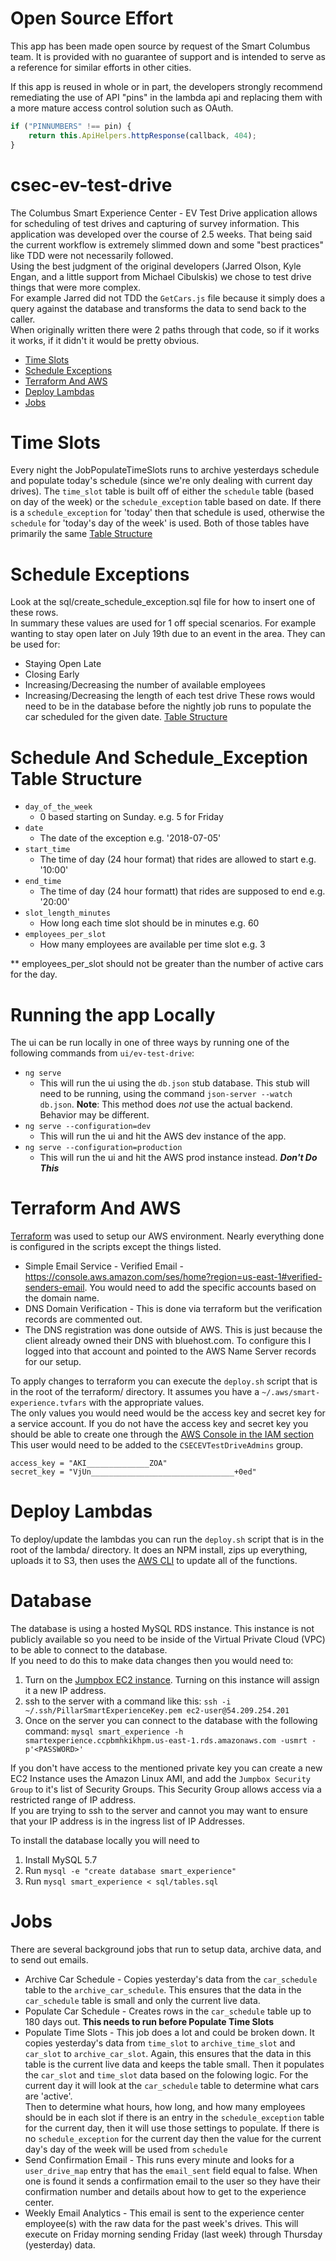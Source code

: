 # Open Source Effort
This app has been made open source by request of the Smart Columbus team. It is provided with no guarantee of support and is intended to serve as a reference for similar efforts in other cities.

If this app is reused in whole or in part, the developers strongly recommend remediating the use of API "pins" in the lambda api and replacing them with a more mature access control solution such as OAuth.
```javascript
if ("PINNUMBERS" !== pin) {
    return this.ApiHelpers.httpResponse(callback, 404);
}
```

# csec-ev-test-drive
The Columbus Smart Experience Center - EV Test Drive application allows for scheduling of test drives and capturing of survey information.
This application was developed over the course of 2.5 weeks.  That being said the current workflow is extremely slimmed down and some "best practices" like TDD were not necessarily followed.  
Using the best judgment of the original developers (Jarred Olson, Kyle Engan, and a little support from Michael Cibulskis) we chose to test drive things that were more complex.  
For example Jarred did not TDD the `GetCars.js` file because it simply does a query against the database and transforms the data to send back to the caller.  
When originally written there were 2 paths through that code, so if it works it works, if it didn't it would be pretty obvious.

- [Time Slots](#time-slots)
- [Schedule Exceptions](#schedule-exceptions)
- [Terraform And AWS](#terraform-and-aws)
- [Deploy Lambdas](#deploy-lambdas)
- [Jobs](#Jobs)

# Time Slots
Every night the JobPopulateTimeSlots runs to archive yesterdays schedule and populate today's schedule (since we're only dealing with current day drives).
The `time_slot` table is built off of either the `schedule` table (based on day of the week) or the `schedule_exception` table based on date.
If there is a `schedule_exception` for 'today' then that schedule is used, otherwise the `schedule` for 'today's day of the week' is used.
Both of those tables have primarily the same [Table Structure](#schedule-and-schedule_exception-table-structure)

# Schedule Exceptions
Look at the sql/create_schedule_exception.sql file for how to insert one of these rows.  
In summary these values are used for 1 off special scenarios.  For example wanting to stay open later on July 19th due to an event in the area.
They can be used for:
- Staying Open Late
- Closing Early
- Increasing/Decreasing the number of available employees
- Increasing/Decreasing the length of each test drive
These rows would need to be in the database before the nightly job runs to populate the car scheduled for the given date.
[Table Structure](#schedule-and-schedule_exception-table-structure)

# Schedule And Schedule_Exception Table Structure
* `day_of_the_week` 
    - 0 based starting on Sunday. e.g. 5 for Friday
* `date`
    - The date of the exception e.g. '2018-07-05'
* `start_time` 
    - The time of day (24 hour format) that rides are allowed to start e.g. '10:00'
* `end_time`
    - The time of day (24 hour formatt) that rides are supposed to end e.g. '20:00'
* `slot_length_minutes` 
    - How long each time slot should be in minutes e.g. 60
* `employees_per_slot` 
    - How many employees are available per time slot e.g. 3

** employees_per_slot should not be greater than the number of active cars for the day.

# Running the app Locally
The ui can be run locally in one of three ways by running one of the following commands from `ui/ev-test-drive`:
 - `ng serve`
    - This will run the ui using the `db.json` stub database. This stub will need to be running, using the command `json-server --watch db.json`. **Note**: This method does *not* use the actual backend. Behavior may be different.
 - `ng serve --configuration=dev`
    - This will run the ui and hit the AWS dev instance of the app.
 - `ng serve --configuration=production`
    - This will run the ui and hit the AWS prod instance instead. ***Don't Do This***
# Terraform And AWS
[Terraform](https://www.terraform.io/) was used to setup our AWS environment.  Nearly everything done is configured in the scripts except the things listed.
- Simple Email Service - Verified Email - https://console.aws.amazon.com/ses/home?region=us-east-1#verified-senders-email.  You would need to add the specific accounts based on the domain name.
- DNS Domain Verification - This is done via terraform but the verification records are commented out.
- The DNS registration was done outside of AWS.  This is just because the client already owned their DNS with bluehost.com.  To configure this I logged into that account and pointed to the AWS Name Server records for our setup.

To apply changes to terraform you can execute the `deploy.sh` script that is in the root of the terraform/ directory.  It assumes you have a `~/.aws/smart-experience.tvfars` with the appropriate values.  
The only values you would need would be the access key and secret key for a service account.  If you do not have the access key and secret key you should be able to create one through the [AWS Console in the IAM section](https://console.aws.amazon.com/iam/home?#/home)
This user would need to be added to the `CSECEVTestDriveAdmins` group.
~~~~ 
access_key = "AKI______________ZOA"
secret_key = "VjUn________________________________+0ed"
~~~~


# Deploy Lambdas
To deploy/update the lambdas you can run the `deploy.sh` script that is in the root of the lambda/ directory.  It does an NPM install, zips up everything, uploads it to S3, then uses the [AWS CLI](https://aws.amazon.com/cli/) to update all of the functions.

# Database
The database is using a hosted MySQL RDS instance.  This instance is not publicly available so you need to be inside of the Virtual Private Cloud (VPC) to be able to connect to the database.  
If you need to do this to make data changes then you would need to:
1. Turn on the [Jumpbox EC2 instance](https://console.aws.amazon.com/ec2/v2/home?region=us-east-1#Instances:search=Jumpbox;sort=instanceType). Turning on this instance will assign it a new IP address.
2. ssh to the server with a command like this: `ssh -i ~/.ssh/PillarSmartExperienceKey.pem ec2-user@54.209.254.201`
3. Once on the server you can connect to the database with the following command: `mysql smart_experience -h smartexperience.ccpbmhkikhpm.us-east-1.rds.amazonaws.com -usmrt -p'<PASSWORD>'`

If you don't have access to the mentioned private key you can create a new EC2 Instance uses the Amazon Linux AMI, and add the `Jumpbox Security Group` to it's list of Security Groups.  This Security Group allows access via a restricted range of IP address.  
If you are trying to ssh to the server and cannot you may want to ensure that your IP address is in the ingress list of IP Addresses.

To install the database locally you will need to 
1. Install MySQL 5.7
2. Run `mysql -e "create database smart_experience"`
3. Run `mysql smart_experience < sql/tables.sql`


# Jobs
There are several background jobs that run to setup data, archive data, and to send out emails.

- Archive Car Schedule - Copies yesterday's data from the `car_schedule` table to the `archive_car_schedule`.  This ensures that the data in the `car_schedule` table is small and only the current live data.
- Populate Car Schedule - Creates rows in the `car_schedule` table up to 180 days out. **This needs to run before Populate Time Slots**
- Populate Time Slots - This job does a lot and could be broken down.  It copies yesterday's data from `time_slot` to `archive_time_slot` and `car_slot` to `archive_car_slot`.
Again, this ensures that the data in this table is the current live data and keeps the table small.  Then it populates the `car_slot` and `time_slot` data based on the folowing logic.
For the current day it will look at the `car_schedule` table to determine what cars are 'active'.  
Then to determine what hours, how long, and how many employees should be in each slot if there is an entry in the `schedule_exception` table for the current day, then it will use those settings to populate.  If there is no `schedule_exception` for the current day then the value for the current day's day of the week will be used from `schedule`
- Send Confirmation Email - This runs every minute and looks for a `user_drive_map` entry that has the `email_sent` field equal to false.  When one is found it sends a confirmation email to the user so they have their confirmation number and details about how to get to the experience center.
- Weekly Email Analytics - This email is sent to the experience center employee(s) with the raw data for the past week's drives.  This will execute on Friday morning sending Friday (last week) through Thursday (yesterday) data.